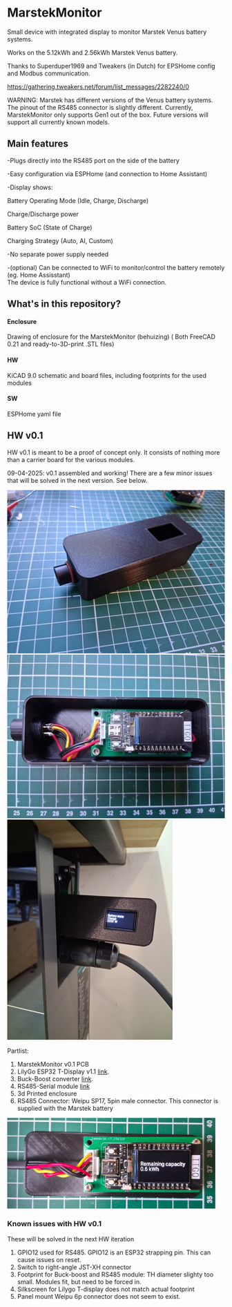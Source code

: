 # MarstekMonitor

Small device with integrated display to monitor Marstek Venus battery systems.

Works on the 5.12kWh and 2.56kWh Marstek Venus battery.

Thanks to Superduper1969 and Tweakers (in Dutch) for EPSHome config and Modbus communication.

https://gathering.tweakers.net/forum/list_messages/2282240/0

WARNING:
Marstek has different versions of the Venus battery systems. The pinout of the RS485 connector is slightly different.
Currently, MarstekMonitor only supports Gen1 out of the box. Future versions will support all currently known models.

## Main features
-Plugs directly into the RS485 port on the side of the battery

-Easy configuration via ESPHome (and connection to Home Assistant)

-Display shows:

Battery Operating Mode (Idle, Charge, Discharge)

Charge/Discharge power

Battery SoC (State of Charge)

Charging Strategy (Auto, AI, Custom)

-No separate power supply needed

-(optional) Can be connected to WiFi to monitor/control the battery remotely (eg. Home Assisstant)\
The device is fully functional without a WiFi connection.

## What's in this repository?
#### Enclosure
Drawing of enclosure for the MarstekMonitor (behuizing) ( Both FreeCAD 0.21 and ready-to-3D-print .STL files)

#### HW
KiCAD 9.0 schematic and board files, including footprints for the used modules
#### SW
ESPHome yaml file

## HW v0.1
HW v0.1 is meant to be a proof of concept only. It consists of nothing more than a carrier board for the various modules.

09-04-2025: v0.1 assembled and working! There are a few minor issues that will be solved in the next version. See below.

![case](MarstekMonitor_case.jpg)
![open](MarstekMonitor_open.jpg)
![attached](MarstekMonitor_attached.jpg)

Partlist:
1. MarstekMonitor v0.1 PCB 
2. LilyGo ESP32 T-Display v1.1 [link](https://www.tinytronics.nl/en/development-boards/microcontroller-boards/with-wi-fi/lilygo-ttgo-t-display-v1.1-esp32-with-1.14-inch-tft-display "Webshop").
3. Buck-Boost converter [link](https://www.tinytronics.nl/en/power/voltage-converters/buck-boost-(step-up-down)-converters/dc-dc-step-up-down-buck-boost-converter-0.6a-5v-output "Webshop").
4. RS485-Serial module [link](https://nl.aliexpress.com/item/1005008217845791.html)
5. 3d Printed enclosure 
6. RS485 Connector: Weipu SP17, 5pin male connector. This connector is supplied with the Marstek battery

![HW V0.1](MarstekMonitorHWv0.1.png)

### Known issues with HW v0.1
These will be solved in the next HW iteration
1. GPIO12 used for RS485. GPIO12 is an ESP32 strapping pin. This can cause issues on reset.
2. Switch to right-angle JST-XH connector
3. Footprint for Buck-boost and RS485 module: TH diameter slighty too small. Modules fit, but need to be forced in.
4. Silkscreen for Lilygo T-display does not match actual footprint
5. Panel mount Weipu 6p connector does not seem to exist. 


